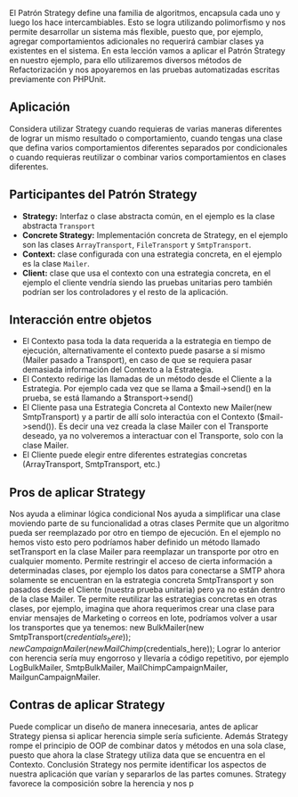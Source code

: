 El Patrón Strategy define una familia de algoritmos, encapsula cada uno y luego los hace intercambiables. Esto se logra utilizando polimorfismo y nos permite desarrollar un sistema más flexible, puesto que, por ejemplo, agregar comportamientos adicionales no requerirá cambiar clases ya existentes en el sistema. En esta lección vamos a aplicar el Patrón Strategy en nuestro ejemplo, para ello utilizaremos diversos métodos de Refactorización y nos apoyaremos en las pruebas automatizadas escritas previamente con PHPUnit.

## Aplicación
Considera utilizar Strategy cuando requieras de varias maneras diferentes 
de lograr un mismo resultado o comportamiento, cuando tengas una clase 
que defina varios comportamientos diferentes separados por condicionales o 
cuando requieras reutilizar o combinar varios comportamientos en clases diferentes.

## Participantes del Patrón Strategy
 - **Strategy:** Interfaz o clase abstracta común, en el ejemplo es la clase abstracta ```Transport```
 - **Concrete Strategy:** Implementación concreta de Strategy, en el ejemplo son las clases ```ArrayTransport```, ```FileTransport``` y ```SmtpTransport```.
 - **Context:** clase configurada con una estrategia concreta, en el ejemplo es la clase ```Mailer```.
 - **Client:** clase que usa el contexto con una estrategia concreta, en el ejemplo el cliente vendría siendo las pruebas unitarias pero también podrían ser los controladores y el resto de la aplicación.

## Interacción entre objetos
- El Contexto pasa toda la data requerida a la estrategia en tiempo de ejecución, alternativamente el contexto puede pasarse a sí mismo (Mailer pasado a Transport), en caso de que se requiera pasar demasiada información del Contexto a la Estrategia.
- El Contexto redirige las llamadas de un método desde el Cliente a la Estrategia. Por ejemplo cada vez que se llama a $mail->send() en la prueba, se está llamando a $transport->send()
- El Cliente pasa una Estrategia Concreta al Contexto new Mailer(new SmtpTransport) y a partir de allí solo interactúa con el Contexto ($mail->send()). Es decir una vez creada la clase Mailer con el Transporte deseado, ya no volveremos a interactuar con el Transporte, solo con la clase Mailer.
- El Cliente puede elegir entre diferentes estrategias concretas (ArrayTransport, SmtpTransport, etc.)

## Pros de aplicar Strategy
Nos ayuda a eliminar lógica condicional
Nos ayuda a simplificar una clase moviendo parte de su funcionalidad a otras clases
Permite que un algoritmo pueda ser reemplazado por otro en tiempo de ejecución. En el ejemplo no hemos visto esto pero podríamos haber definido un método llamado setTransport en la clase Mailer para reemplazar un transporte por otro en cualquier momento.
Permite restringir el acceso de cierta información a determinadas clases, por ejemplo los datos para conectarse a SMTP ahora solamente se encuentran en la estrategia concreta SmtpTransport y son pasados desde el Cliente (nuestra prueba unitaria) pero ya no están dentro de la clase Mailer.
Te permite reutilizar las estrategias concretas en otras clases, por ejemplo, imagina que ahora requerimos crear una clase para enviar mensajes de Marketing o correos en lote, podríamos volver a usar los transportes que ya tenemos:
new BulkMailer(new SmtpTransport($credentials_here));
new CampaignMailer(new MailChimp($credentials_here));
Lograr lo anterior con herencia sería muy engorroso y llevaría a código repetitivo, por ejemplo LogBulkMailer, SmtpBulkMailer, MailChimpCampaignMailer, MailgunCampaignMailer.

## Contras de aplicar Strategy
Puede complicar un diseño de manera innecesaria, antes de aplicar Strategy piensa si aplicar herencia simple sería suficiente.
Además Strategy rompe el principio de OOP de combinar datos y métodos en una sola clase, puesto que ahora la clase Strategy utiliza data que se encuentra en el Contexto.
Conclusión
Strategy nos permite identificar los aspectos de nuestra aplicación que varían y separarlos de las partes comunes. Strategy favorece la composición sobre la herencia y nos p